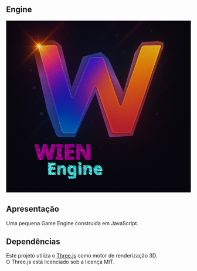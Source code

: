 ## Engine
<img src="./images/logo1024x1024-remaster.png" alt="Meu logo" />

## Apresentação
Uma pequena Game Engine construida em JavaScript.

## Dependências
Este projeto utiliza o [Three.js](https://threejs.org/) como motor de renderização 3D.  
O Three.js está licenciado sob a licença MIT.  

